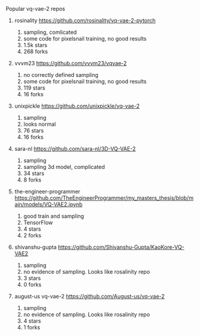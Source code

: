 Popular vq-vae-2 repos

1) rosinality https://github.com/rosinality/vq-vae-2-pytorch
    1) sampling, comlicated
    2) some code for pixelsnail training, no good results
    3) 1.5k stars
    4) 268 forks

2) vvvm23 https://github.com/vvvm23/vqvae-2
    1) no correctly defined sampling
    2) some code for pixelsnail training, no good results
    3) 119 stars
    4) 16 forks

3) unixpickle https://github.com/unixpickle/vq-vae-2
    1) sampling
    2) looks normal
    3) 76 stars
    4) 16 forks
    
4) sara-nl https://github.com/sara-nl/3D-VQ-VAE-2
    1) sampling
    2) sampling 3d model, complicated
    3) 34 stars
    4) 8 forks

5) the-engineer-programmer https://github.com/TheEngineerProgrammer/my_masters_thesis/blob/main/models/VQ-VAE2.ipynb
    1) good train and sampling
    2) TensorFlow
    3) 4 stars
    4) 2 forks
    
6) shivanshu-gupta https://github.com/Shivanshu-Gupta/KaoKore-VQ-VAE2
    1) sampling
    2) no evidence of sampling. Looks like rosalinity repo
    3) 3 stars
    4) 0 forks
    
7) august-us vq-vae-2 https://github.com/August-us/vq-vae-2
    1) sampling
    2) no evidence of sampling. Looks like rosalinity repo
    3) 4 stars
    4) 1 forks